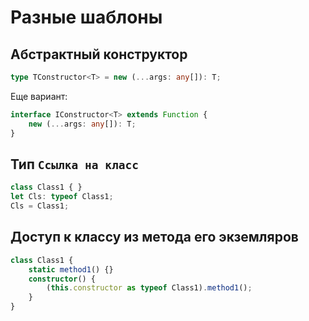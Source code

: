 Разные шаблоны
==============

Абстрактный конструктор
-----------------------

```typescript
type TConstructor<T> = new (...args: any[]): T;
```

Еще вариант:

```typescript
interface IConstructor<T> extends Function {
	new (...args: any[]): T;
}
```

Тип `Ссылка на класс`
---------------------

```typescript
class Class1 { }
let Cls: typeof Class1;
Cls = Class1;
```

Доступ к классу из метода его экземляров
----------------------------------------

```typescript
class Class1 {
    static method1() {}
    constructor() {
        (this.constructor as typeof Class1).method1();
    }
}
```
